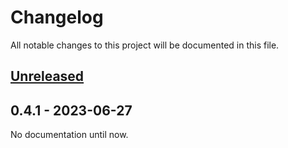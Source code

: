 # Changelog

All notable changes to this project will be documented in this file.

## [Unreleased](https://github.com/figuren-theater/.github/compare/1.0.0...HEAD)

## 0.4.1 - 2023-06-27

  No documentation until now.
